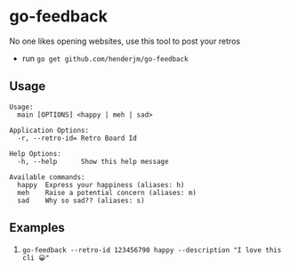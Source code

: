 # go-feedback
No one likes opening websites, use this tool to post your retros

* run `go get github.com/henderjm/go-feedback`

## Usage
```
Usage:
  main [OPTIONS] <happy | meh | sad>

Application Options:
  -r, --retro-id= Retro Board Id

Help Options:
  -h, --help      Show this help message

Available commands:
  happy  Express your happiness (aliases: h)
  meh    Raise a potential concern (aliases: m)
  sad    Why so sad?? (aliases: s)
```

## Examples
1. `go-feedback --retro-id 123456790 happy --description "I love this cli 😀"`
